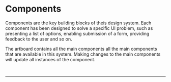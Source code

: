 # Components

Components are the key building blocks of theis design system. Each component has been designed to solve a specific UI problem, such as presenting
a list of options, enabling submission of a form, providing feedback to the user and so on.

The artboard contains all the main components all the main components that are available in this system. Making changes to the main components will update all instances of 
the component. 

<br><hr><br>

